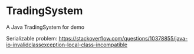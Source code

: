 # TradingSystem
A Java TradingSystem for demo

Serializable problem: https://stackoverflow.com/questions/10378855/java-io-invalidclassexception-local-class-incompatible

